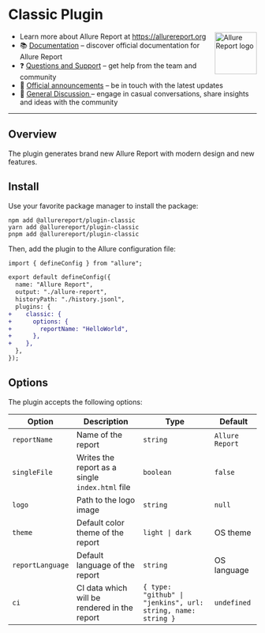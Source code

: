 # Classic Plugin

[<img src="https://allurereport.org/public/img/allure-report.svg" height="85px" alt="Allure Report logo" align="right" />](https://allurereport.org "Allure Report")

- Learn more about Allure Report at https://allurereport.org
- 📚 [Documentation](https://allurereport.org/docs/) – discover official documentation for Allure Report
- ❓ [Questions and Support](https://github.com/orgs/allure-framework/discussions/categories/questions-support) – get help from the team and community
- 📢 [Official announcements](https://github.com/orgs/allure-framework/discussions/categories/announcements) – be in touch with the latest updates
- 💬 [General Discussion ](https://github.com/orgs/allure-framework/discussions/categories/general-discussion) – engage in casual conversations, share insights and ideas with the community

---

## Overview

The plugin generates brand new Allure Report with modern design and new features.

## Install

Use your favorite package manager to install the package:

```shell
npm add @allurereport/plugin-classic
yarn add @allurereport/plugin-classic
pnpm add @allurereport/plugin-classic
```

Then, add the plugin to the Allure configuration file:

```diff
import { defineConfig } from "allure";

export default defineConfig({
  name: "Allure Report",
  output: "./allure-report",
  historyPath: "./history.jsonl",
  plugins: {
+    classic: {
+      options: {
+        reportName: "HelloWorld",
+      },
+    },
  },
});
```

## Options

The plugin accepts the following options:

| Option           | Description                                     | Type                                                         | Default         |
|------------------|-------------------------------------------------|--------------------------------------------------------------|-----------------|
| `reportName`     | Name of the report                              | `string`                                                     | `Allure Report` |
| `singleFile`     | Writes the report as a single `index.html` file | `boolean`                                                    | `false`         |
| `logo`           | Path to the logo image                          | `string`                                                     | `null`          |
| `theme`          | Default color theme of the report               | `light \| dark`                                              | OS theme        |
| `reportLanguage` | Default language of the report                  | `string`                                                     | OS language     |
| `ci`             | CI data which will be rendered in the report    | `{ type: "github" \| "jenkins", url: string, name: string }` | `undefined`     |
